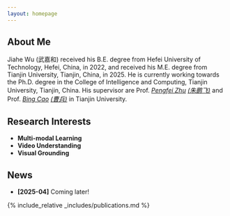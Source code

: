 ```yaml
---
layout: homepage
---
```


## About Me

Jiahe Wu (武嘉和) received his B.E. degree from Hefei University of Technology, Hefei, China, in 2022, and received his M.E. degree from Tianjin University, Tianjin, China, in 2025. He is currently working towards the Ph.D. degree in the College of Intelligence and Computing, Tianjin University, Tianjin, China. His supervisor are Prof. *[Pengfei Zhu](https://scholar.google.com.hk/citations?user=iS27HZ8AAAAJ&hl=zh-CN)* *[(朱鹏飞)](http://aiskyeye.com/)* and Prof. *[Bing Cao](https://scholar.google.com/citations?user=6KeTXm4AAAAJ&hl=zh-CN)* *[(曹兵)](https://bcaosudo.github.io/)* in Tianjin University.   
  
## Research Interests

- **Multi-modal Learning**
- **Video Understanding** 
- **Visual Grounding** 
  
## News
- **[2025-04]** Coming later!

{% include_relative _includes/publications.md %}

